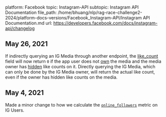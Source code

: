 platform: Facebook
topic: Instagram-API
subtopic: Instagram API Documentation
file_path: /home/bhuang/nlp/rag-race-challenge2-2024/platform-docs-versions/Facebook_Instagram-API/Instagram API Documentation.md
url: https://developers.facebook.com/docs/instagram-api/changelog

## May 26, 2021

If indirectly querying an IG Media through another endpoint, the [like\_count](https://developers.facebook.com/docs/instagram-api/reference/ig-media#fields) field will now return `0` if the app user does not [own](https://developers.facebook.com/docs/instagram-api/overview#authorization) the media and the media owner has [hidden](https://www.facebook.com/help/instagram/113355287252104) like counts on it. Directly querying the IG Media, which can only be done by the IG Media owner, will return the actual like count, even if the owner has hidden like counts on the media.

[](#)

## May 4, 2021

Made a minor change to how we calculate the [`online_followers`](https://developers.facebook.com/docs/instagram-api/reference/ig-user/insights#metrics-and-periods) metric on IG Users.

[](#)